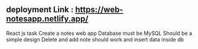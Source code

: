 ## deployment Link : https://web-notesapp.netlify.app/


React js task
Create a notes web app
Database must be MySQL
Should be a simple design
Delete and add note should work and insert data inside db

